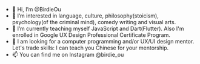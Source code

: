- 👋 Hi, I’m @BirdieOu
- 👀 I’m interested in language, culture, philosophy(stoicism), psychology(of the criminal mind), comedy writing and visual arts.
- 🌱 I’m currently teaching myself JavaScript and Dart(Flutter). Also I'm enrolled in Google UX Design Professional Certificate Program. 
- 💞️ I am looking for a computer programming and/or UX/UI design mentor. Let's trade skills: I can teach you Chinese for your mentorship. 
- 📫 You can find me on Instagram @birdie_ou

